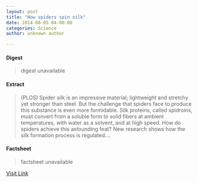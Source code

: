```yaml
---
layout: post
title: "How spiders spin silk"
date: 2014-08-05 04:00:00
categories: Science
author: unknown author

---
```



#### Digest
>digest unavailable

#### Extract
>(PLOS) Spider silk is an impressive material; lightweight and stretchy yet stronger than steel. But the challenge that spiders face to produce this substance is even more formidable. Silk proteins, called spidroins, must convert from a soluble form to solid fibers at ambient temperatures, with water as a solvent, and at high speed. How do spiders achieve this astounding feat? New research shows how the silk formation process is regulated....

#### Factsheet
>factsheet unavailable

[Visit Link](http://www.eurekalert.org/pub_releases/2014-08/p-hss080114.php)


